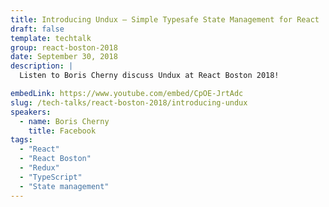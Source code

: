 ```yaml
---
title: Introducing Undux – Simple Typesafe State Management for React
draft: false
template: techtalk
group: react-boston-2018
date: September 30, 2018
description: |
  Listen to Boris Cherny discuss Undux at React Boston 2018!

embedLink: https://www.youtube.com/embed/CpOE-JrtAdc
slug: /tech-talks/react-boston-2018/introducing-undux
speakers:
  - name: Boris Cherny
    title: Facebook
tags:
  - "React"
  - "React Boston"
  - "Redux"
  - "TypeScript"
  - "State management"
---
```

